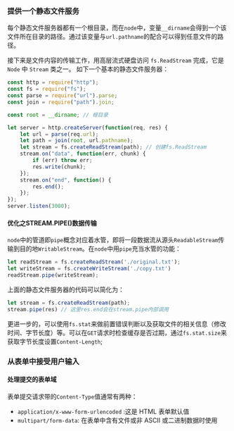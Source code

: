 ### 提供一个静态文件服务

每个静态文件服务器都有一个根目录，而在`node`中，变量`__dirname`会得到一个该文件所在目录的路径。通过该变量与`url.pathname`的配合可以得到任意文件的路径。

接下来是文件内容的传输工作，用高层流式硬盘访问 `fs.ReadStream` 完成，它是 `Node` 中 `Stream` 类之一。
如下一个基本的静态文件服务器：

```js
const http = require("http");
const fs = require("fs");
const parse = require("url").parse;
const join = require("path").join;

const root = __dirname; // 根目录

let server = http.createServer(function(req, res) {
    let url = parse(req.url);
    let path = join(root, url.pathname);
    let stream = fs.createReadStream(path); // 创建fs.ReadStream
    stream.on("data", function(err, chunk) {
        if (err) throw err;
        res.write(chunk);
    });
    stream.on("end", function() {
        res.end();
    });
});
server.listen(3000);
```

#### 优化之STREAM.PIPE()数据传输

`node`中的管道即`pipe`概念对应着水管，即将一段数据流从源头`ReadableStream`传输到目的地`WritableStream`。在`node`中用`pipe`充当水管的功能：

```js
let readStream = fs.createReadStream('./original.txt');
let writeStream = fs.createWriteStream('./copy.txt')
readStream.pipe(writeStream);
```

上面的静态文件服务器的代码可以简化为：

```js
let stream = fs.createReadStream(path);
stream.pipe(res) // 这里res.end会在stream.pipe内部调用
```

更进一步的，可以使用`fs.stat`来做前置错误判断以及获取文件的相关信息（修改时间、字节长度）等。可以在`GET`请求时检查缓存是否过期，通过`fs.stat.size`来获取字节长度设置`Content-Length`;

### 从表单中接受用户输入

#### 处理提交的表单域

表单提交请求带的`Content-Type`值通常有两种：

- `application/x-www-form-urlencoded` :这是 HTML 表单默认值
- `multipart/form-data`: 在表单中含有文件或非 ASCII 或二进制数据时使用




